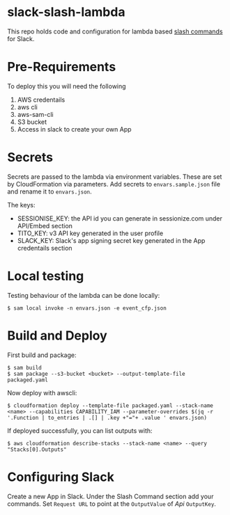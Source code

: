 # slack-slash-lambda
This repo holds code and configuration for lambda based [slash commands](https://api.slack.com/slash-commands) for Slack.

# Pre-Requirements
To deploy this you will need the following

1. AWS credentails
2. aws cli
3. aws-sam-cli
4. S3 bucket
5. Access in slack to create your own App

# Secrets
Secrets are passed to the lambda via environment variables. These are set by CloudFormation
via parameters. Add secrets to `envars.sample.json` file and rename it to `envars.json`.

The keys:
* SESSIONISE_KEY: the API id you can generate in sessionize.com under API/Embed section
* TITO_KEY: v3 API key generated in the user profile
* SLACK_KEY: Slack's app signing secret key generated in the App credentails section

# Local testing
Testing behaviour of the lambda can be done locally:

    $ sam local invoke -n envars.json -e event_cfp.json

# Build and Deploy
First build and package:

    $ sam build
    $ sam package --s3-bucket <bucket> --output-template-file packaged.yaml

Now deploy with awscli:

    $ cloudformation deploy --template-file packaged.yaml --stack-name <name> --capabilities CAPABILITY_IAM --parameter-overrides $(jq -r '.Function | to_entries | .[] | .key +"="+ .value ' envars.json)

If deployed successfully, you can list outputs with:

    $ aws cloudformation describe-stacks --stack-name <name> --query "Stacks[0].Outputs"

# Configuring Slack

Create a new App in Slack. Under the Slash Command section add your commands.
Set `Request URL` to point at the `OutputValue` of *Api* `OutputKey`.

